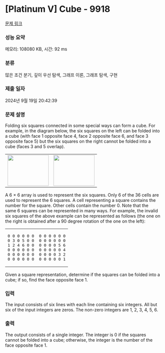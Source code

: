 # [Platinum V] Cube - 9918 

[문제 링크](https://www.acmicpc.net/problem/9918) 

### 성능 요약

메모리: 108080 KB, 시간: 92 ms

### 분류

많은 조건 분기, 깊이 우선 탐색, 그래프 이론, 그래프 탐색, 구현

### 제출 일자

2024년 9월 19일 20:42:39

### 문제 설명

<p>Folding six squares connected in some special ways can form a cube.  For example, in the diagram below, the six squares on the left can be folded into a cube (with face 1 opposite face 4, face 2 opposite face 6, and face 3 opposite face 5) but the six squares on the right cannot be folded into a cube (faces 3 and 5 overlap).</p>

<table class="table table-bordered td-center">
	<tbody>
		<tr>
			<td><img alt="" src="https://upload.acmicpc.net/9e9e3d45-478f-4232-a62b-6ae8c540922a/-/crop/389x292/0,0/-/preview/" style="width: 133px; height: 100px;"></td>
			<td><img alt="" src="https://upload.acmicpc.net/9e9e3d45-478f-4232-a62b-6ae8c540922a/-/crop/389x292/721,0/-/preview/" style="width: 133px; height: 100px;"></td>
		</tr>
	</tbody>
</table>

<p>A 6 × 6 array is used to represent the six squares.  Only 6 of the 36 cells are used to represent the 6 squares.  A cell representing a square contains the number for the square.   Other cells contain the number 0.  Note that the same 6 squares can be represented in many ways.  For example, the invalid six squares of the above example can be represented as follows (the one on the right is obtained after a 90 degree rotation of the one on the left): </p>

<table class="table table-bordered td-center">
	<tbody>
		<tr>
			<td>
			<pre>0 0 0 0 0 0
0 3 0 5 0 0
1 2 4 6 0 0
0 0 0 0 0 0
0 0 0 0 0 0
0 0 0 0 0 0</pre>
			</td>
			<td>
			<pre>0 0 0 0 0 0
0 0 0 0 0 0
0 0 0 0 5 6
0 0 0 0 0 4
0 0 0 0 3 2
0 0 0 0 0 1</pre>
			</td>
		</tr>
	</tbody>
</table>

<p>Given a square representation, determine if the squares can be folded into a cube; if so, find the face opposite face 1.</p>

### 입력 

 <p>The input consists of six lines with each line containing six integers.  All but six of the input integers are zeros.  The non-zero integers are 1, 2, 3, 4, 5, 6.</p>

### 출력 

 <p>The output consists of a single integer.  The integer is 0 if the squares cannot be folded into a cube; otherwise, the integer is the number of the face opposite face 1.</p>

